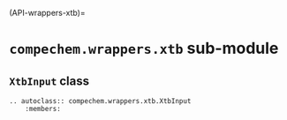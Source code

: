 (API-wrappers-xtb)=
# `compechem.wrappers.xtb` sub-module

## `XtbInput` class

```{eval-rst}
.. autoclass:: compechem.wrappers.xtb.XtbInput
    :members:
```
